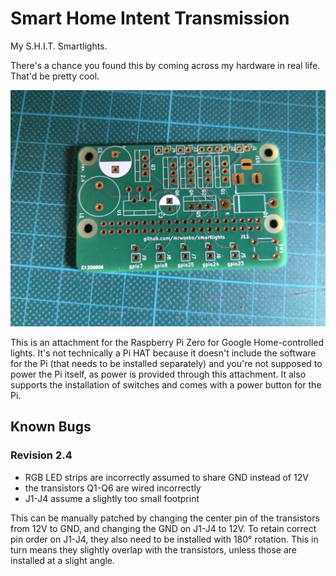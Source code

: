 # Smart Home Intent Transmission

My S.H.I.T. Smartlights.

There's a chance you found this by coming across my hardware in real life. That'd be pretty cool.

![A photo of revision 2.4 of the PCB](pcb2.4.jpg)

This is an attachment for the Raspberry Pi Zero for Google Home-controlled lights. It's not technically a Pi HAT because it doesn't include the software for the Pi (that needs to be installed separately) and you're not supposed to power the Pi itself, as power is provided through this attachment. It also supports the installation of switches and comes with a power button for the Pi.

## Known Bugs

### Revision 2.4

* RGB LED strips are incorrectly assumed to share GND instead of 12V
* the transistors Q1-Q6 are wired incorrectly
* J1-J4 assume a slightly too small footprint

This can be manually patched by changing the center pin of the transistors from 12V to GND, and changing the GND on J1-J4 to 12V. To retain correct pin order on J1-J4, they also need to be installed with 180° rotation. This in turn means they slightly overlap with the transistors, unless those are installed at a slight angle.
